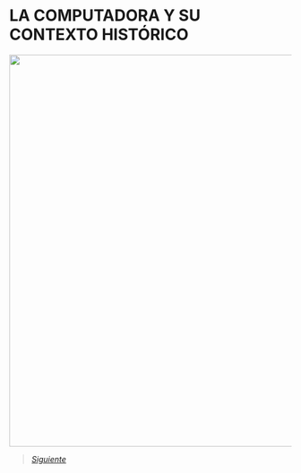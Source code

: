 # LA COMPUTADORA Y SU CONTEXTO HISTÓRICO

<img src="Images/IMG 1.jpg" height="700" width="550">

> [*Siguiente*](Tarea1-2.md)
